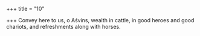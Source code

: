 +++
title = "10"

+++
Convey here to us, o Aśvins, wealth in cattle, in good heroes and good  chariots,
and refreshments along with horses.